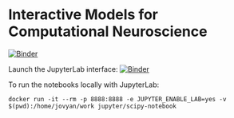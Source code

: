 Interactive Models for Computational Neuroscience
=================================================

[![Binder](https://mybinder.org/badge_logo.svg)](https://mybinder.org/v2/gh/bdevans/iModels/master)

Launch the JupyterLab interface:
[![Binder](https://mybinder.org/badge_logo.svg)](https://mybinder.org/v2/gh/bdevans/iModels/master?urlpath=lab)

To run the notebooks locally with JupyterLab:
```
docker run -it --rm -p 8888:8888 -e JUPYTER_ENABLE_LAB=yes -v $(pwd):/home/jovyan/work jupyter/scipy-notebook
```
